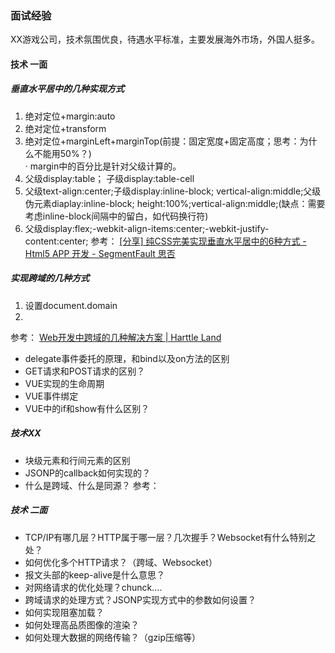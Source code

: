 ### 面试经验
XX游戏公司，技术氛围优良，待遇水平标准，主要发展海外市场，外国人挺多。

#### 技术 一面

##### 垂直水平居中的几种实现方式<br>
1. 绝对定位+margin:auto
2. 绝对定位+transform
3. 绝对定位+marginLeft+marginTop(前提：固定宽度+固定高度；思考：为什么不能用50%？)<br>
    · margin中的百分比是针对父级计算的。
4. 父级display:table； 子级display:table-cell
5. 父级text-align:center;子级display:inline-block; vertical-align:middle;父级伪元素diaplay:inline-block;
height:100%;vertical-align:middle;(缺点：需要考虑inline-block间隔中的留白，如代码换行符)
6. 父级display:flex;-webkit-align-items:center;-webkit-justify-content:center;
参考： [[分享] 纯CSS完美实现垂直水平居中的6种方式 - Html5 APP 开发 - SegmentFault 思否](https://segmentfault.com/a/1190000006108996)<br>

##### 实现跨域的几种方式
1. 设置document.domain
2.
参考： [Web开发中跨域的几种解决方案 | Harttle Land](http://harttle.land/2015/10/10/cross-origin.html)

* delegate事件委托的原理，和bind以及on方法的区别
* GET请求和POST请求的区别？
* VUE实现的生命周期
* VUE事件绑定
* VUE中的if和show有什么区别？



##### 技术XX
* 块级元素和行间元素的区别
* JSONP的callback如何实现的？
* 什么是跨域、什么是同源？
参考： [](https://developer.mozilla.org/zh-CN/docs/Web/Security/Same-origin_policy)


##### 技术 二面
* TCP/IP有哪几层？HTTP属于哪一层？几次握手？Websocket有什么特别之处？
* 如何优化多个HTTP请求？（跨域、Websocket）
* 报文头部的keep-alive是什么意思？
* 对网络请求的优化处理？chunck....
* 跨域请求的处理方式？JSONP实现方式中的参数如何设置？
* 如何实现阻塞加载？
* 如何处理高品质图像的渲染？
* 如何处理大数据的网络传输？（gzip压缩等）

